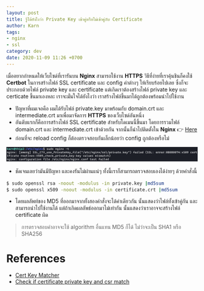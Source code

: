 ```yaml
---
layout: post
title: รู้ได้ยังไงว่า Private Key เข้าคู่หรือไม่เข้าคู่กับ Certificate
author: Karn
tags:
- nginx
- ssl
category: dev
date: 2020-11-09 11:26 +0700
---
```

เมื่ออยากกำหนดให้เว็บไซด์ที่เรารันบน **Nginx** สามารถใช้งาน **HTTPS** วิธีที่ง่ายที่เราคุ้นชินก็คงใช้ **Certbot** ในการสร้างไฟล์ SSL certificate และ config ค่าต่างๆ ให้เรียบร้อยไปเลย
 ซึ่งก็จะประกอบด้วยไฟล์ private key และ certificate แต่เกิดเราต้องสร้างไฟล์ private key และ certicate ขึ้นมาเองหละ เราจะมั่นใจได้ยังไงว่า เราสร้างไฟล์ขึ้นมาได้ถูกต้องพร้อมนำไปใช้งาน<!--more-->

- ปัญหาที่ผมเจอคือ ผมได้รับไฟล์ private.key มาพร้อมกับ domain.crt และ intermediate.crt มาเพื่อมาจัดการ **HTTPS** ของเว็บไซด์อันหนึ่ง
- อันดับแรกก็คือการสร้างไฟล์ ​SSL certificate สำหรับโดเมนนี้ขึ้นมา โดยการรวมไฟล์ domain.crt และ intermediate.crt เข้าด้วยกัน จากนั้นก็นำไปติดตั้งใน **Nginx** 👉 [Here](https://www.ssldragon.com/blog/how-to-install-an-ssl-certificate-on-nginx/)
- ก่อนที่จะ reload config ก็ต้องตรวจสอบกันเล็กน้อยว่า config ถูกต้องหรือไม่

![key_mismatch](/assets/images/posts/2020/verifying-a-private-key-that-matchs-a-certificate/nginx-validate.png)

- ชัดเจนเลยว่ามันมีปัญหา และคงรันไม่ผ่านแน่ๆ ทั้งนี้เราก็สามารถตรวจสอบเองได้ง่ายๆ ด้วยคำสั่งนี้

```bash
$ sudo openssl rsa -noout -modulus -in private.key |md5sum
$ sudo openssl x509 -noout -modulus -in certificate.crt |md5sum
```

- โดยผลลัพท์ของ MD5 ที่ออกมาจากทั้งสองคำสั่งจะได้ค่าเดียวกัน นั้นแสดงว่าไฟล์ทั้งเข้าคู่กัน และสามารถนำไปใช้งานได้ แต่ถ้าเกิดผลลัพธ์ออกมาไม่เท่ากัน นั้นแสดงว่าเราอาจจะสร้างไฟล์ certificate ผิด

> การตรวจสอบค่าอาจจะใช้ algorithm อื่นแทน MD5 ก็ได้ ไม่ว่าจะเป็น SHA1 หรือ SHA256

# References
- [Cert Key Matcher](https://comodosslstore.com/ssltools/cert-key-matcher.php)
- [Check if certificate private key and csr match](https://www.looklinux.com/check-if-certificate-private-key-and-csr-match/)
